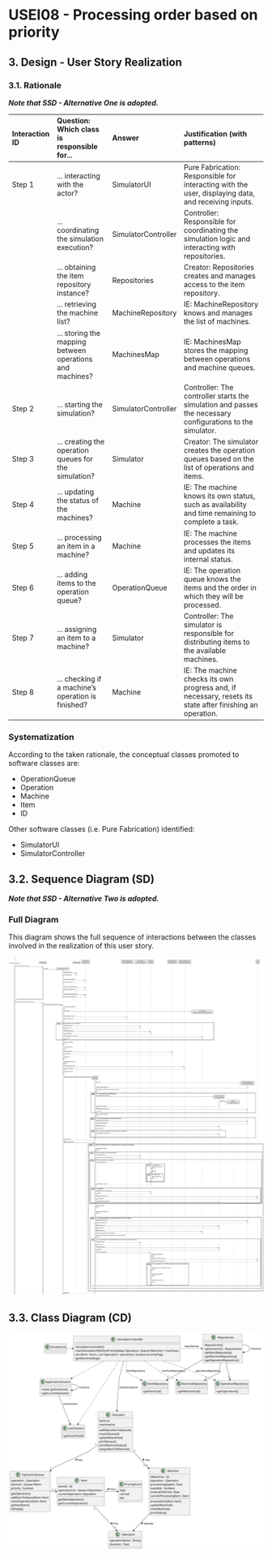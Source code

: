 # USEI08 - Processing order based on priority

## 3. Design - User Story Realization

### 3.1. Rationale

_**Note that SSD - Alternative One is adopted.**_

| Interaction ID | Question: Which class is responsible for...                | Answer               | Justification (with patterns)                                                                                 |
|:-------------  |:---------------------------------------------------------- |:---------------------|:--------------------------------------------------------------------------------------------------------------|
| Step 1         | ... interacting with the actor?                            | SimulatorUI          | Pure Fabrication: Responsible for interacting with the user, displaying data, and receiving inputs.            |
|                | ... coordinating the simulation execution?                 | SimulatorController  | Controller: Responsible for coordinating the simulation logic and interacting with repositories.               |
|                | ... obtaining the item repository instance?                | Repositories         | Creator: Repositories creates and manages access to the item repository.                                       |
|                | ... retrieving the machine list?                           | MachineRepository    | IE: MachineRepository knows and manages the list of machines.                                                 |
|                | ... storing the mapping between operations and machines?   | MachinesMap          | IE: MachinesMap stores the mapping between operations and machine queues.                                      |
| Step 2         | ... starting the simulation?                               | SimulatorController  | Controller: The controller starts the simulation and passes the necessary configurations to the simulator.     |
| Step 3         | ... creating the operation queues for the simulation?      | Simulator            | Creator: The simulator creates the operation queues based on the list of operations and items.                 |
| Step 4         | ... updating the status of the machines?                   | Machine              | IE: The machine knows its own status, such as availability and time remaining to complete a task.              |
| Step 5         | ... processing an item in a machine?                       | Machine              | IE: The machine processes the items and updates its internal status.                                           |
| Step 6         | ... adding items to the operation queue?                   | OperationQueue       | IE: The operation queue knows the items and the order in which they will be processed.                         |
| Step 7         | ... assigning an item to a machine?                        | Simulator            | Controller: The simulator is responsible for distributing items to the available machines.                     |
| Step 8         | ... checking if a machine’s operation is finished?         | Machine              | IE: The machine checks its own progress and, if necessary, resets its state after finishing an operation.      |


### Systematization ##

According to the taken rationale, the conceptual classes promoted to software classes are:

* OperationQueue
* Operation
* Machine
* Item
* ID

Other software classes (i.e. Pure Fabrication) identified:

* SimulatorUI
* SimulatorController

## 3.2. Sequence Diagram (SD)

_**Note that SSD - Alternative Two is adopted.**_

### Full Diagram

This diagram shows the full sequence of interactions between the classes involved in the realization of this user story.

![Sequence Diagram - Full](svg/usei08-sequence-diagram-full.png)

## 3.3. Class Diagram (CD)

![Class Diagram](svg/usei08-class-diagram.svg)